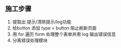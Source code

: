 ## 施工步骤

1. 提取出 提示/清除提示/log功能
2. 给button 添加 type = button 阻止刷新页面
3. 用 for 遍历 form 处理整个表单并用 log 输出错误信息
4. 分离错误处理模块
